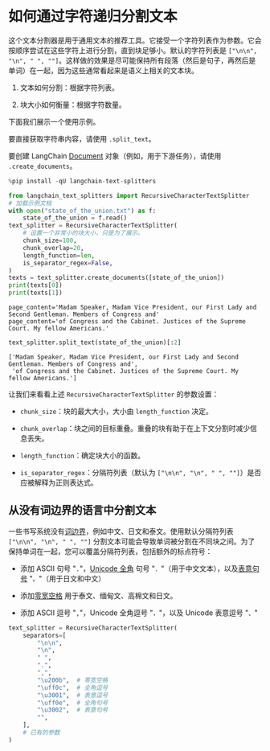 # 如何通过字符递归分割文本

这个文本分割器是用于通用文本的推荐工具。它接受一个字符列表作为参数。它会按顺序尝试在这些字符上进行分割，直到块足够小。默认的字符列表是 `["\n\n", "\n", " ", ""]`。这样做的效果是尽可能保持所有段落（然后是句子，再然后是单词）在一起，因为这些通常看起来是语义上相关的文本块。

1. 文本如何分割：根据字符列表。

2. 块大小如何衡量：根据字符数量。

下面我们展示一个使用示例。

要直接获取字符串内容，请使用 `.split_text`。

要创建 LangChain [Document](https://api.python.langchain.com/en/latest/documents/langchain_core.documents.base.Document.html) 对象（例如，用于下游任务），请使用 `.create_documents`。

```python
%pip install -qU langchain-text-splitters
```

```python
from langchain_text_splitters import RecursiveCharacterTextSplitter
# 加载示例文档
with open("state_of_the_union.txt") as f:
    state_of_the_union = f.read()
text_splitter = RecursiveCharacterTextSplitter(
    # 设置一个非常小的块大小，只是为了展示。
    chunk_size=100,
    chunk_overlap=20,
    length_function=len,
    is_separator_regex=False,
)
texts = text_splitter.create_documents([state_of_the_union])
print(texts[0])
print(texts[1])
```

```output
page_content='Madam Speaker, Madam Vice President, our First Lady and Second Gentleman. Members of Congress and'
page_content='of Congress and the Cabinet. Justices of the Supreme Court. My fellow Americans.'
```

```python
text_splitter.split_text(state_of_the_union)[:2]
```

```output
['Madam Speaker, Madam Vice President, our First Lady and Second Gentleman. Members of Congress and',
 'of Congress and the Cabinet. Justices of the Supreme Court. My fellow Americans.']
```

让我们来看看上述 `RecursiveCharacterTextSplitter` 的参数设置：

- `chunk_size`：块的最大大小，大小由 `length_function` 决定。

- `chunk_overlap`：块之间的目标重叠。重叠的块有助于在上下文分割时减少信息丢失。

- `length_function`：确定块大小的函数。

- `is_separator_regex`：分隔符列表（默认为 `["\n\n", "\n", " ", ""]`）是否应被解释为正则表达式。

## 从没有词边界的语言中分割文本

一些书写系统没有[词边界](https://en.wikipedia.org/wiki/Category:Writing_systems_without_word_boundaries)，例如中文、日文和泰文。使用默认分隔符列表 `["\n\n", "\n", " ", ""]` 分割文本可能会导致单词被分割在不同块之间。为了保持单词在一起，您可以覆盖分隔符列表，包括额外的标点符号：

* 添加 ASCII 句号 "`.`"，[Unicode 全角](https://en.wikipedia.org/wiki/Halfwidth_and_Fullwidth_Forms_(Unicode_block)) 句号 "`．`"（用于中文文本），以及[表意句号](https://en.wikipedia.org/wiki/CJK_Symbols_and_Punctuation) "`。`"（用于日文和中文）

* 添加[零宽空格](https://en.wikipedia.org/wiki/Zero-width_space) 用于泰文、缅甸文、高棉文和日文。

* 添加 ASCII 逗号 "`,`"，Unicode 全角逗号 "`，`"，以及 Unicode 表意逗号 "`、`"

```python
text_splitter = RecursiveCharacterTextSplitter(
    separators=[
        "\n\n",
        "\n",
        " ",
        ".",
        ",",
        "\u200b",  # 零宽空格
        "\uff0c",  # 全角逗号
        "\u3001",  # 表意逗号
        "\uff0e",  # 全角句号
        "\u3002",  # 表意句号
        "",
    ],
    # 已有的参数
)
```